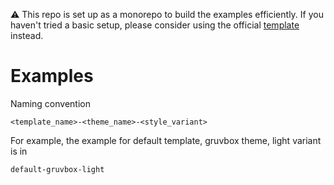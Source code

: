 ⚠ This repo is set up as a monorepo to build the examples efficiently. If you haven't tried a basic setup, please consider using the official [template](https://github.com/osmoscraft/osmosfeed) instead.

# Examples

Naming convention

```
<template_name>-<theme_name>-<style_variant>
```

For example, the example for default template, gruvbox theme, light variant is in

```
default-gruvbox-light
```
